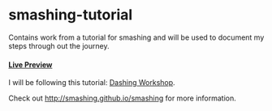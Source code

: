 # smashing-tutorial
Contains work from a tutorial for smashing and will be used to document my steps through out the journey.

#### [Live Preview](https://vast-journey-33205.herokuapp.com/ops)

I will be following this tutorial: [Dashing Workshop](https://github.com/Smashing/smashing/wiki/Dashing-Workshop).

Check out http://smashing.github.io/smashing for more information.


